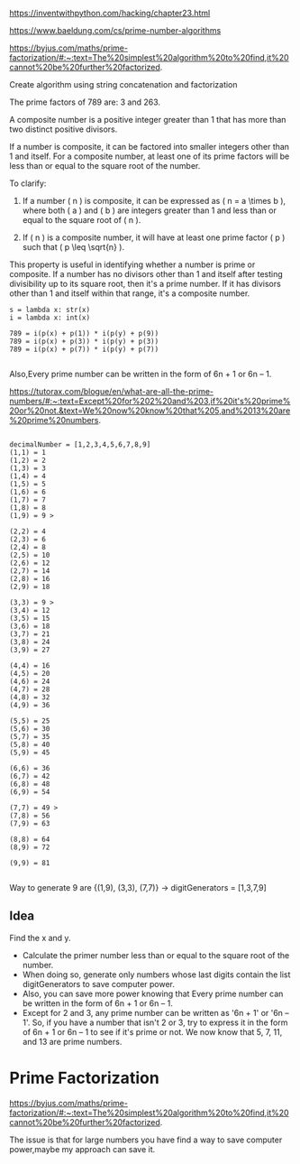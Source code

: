 https://inventwithpython.com/hacking/chapter23.html

https://www.baeldung.com/cs/prime-number-algorithms

https://byjus.com/maths/prime-factorization/#:~:text=The%20simplest%20algorithm%20to%20find,it%20cannot%20be%20further%20factorized.


Create algorithm using string concatenation and factorization 

The prime factors of 789 are: 3 and 263.

A composite number is a positive integer greater than 1 that has more than two distinct positive divisors. 

If a number is composite, it can be factored into smaller integers other than 1 and itself. For a composite number, at least one of its prime factors will be less than or equal to the square root of the number.

To clarify:

1. If a number \( n \) is composite, it can be expressed as \( n = a \times b \), where both \( a \) and \( b \) are integers greater than 1 and less than or equal to the square root of \( n \).

2. If \( n \) is a composite number, it will have at least one prime factor \( p \) such that \( p \leq \sqrt{n} \).

This property is useful in identifying whether a number is prime or composite. If a number has no divisors other than 1 and itself after testing divisibility up to its square root, then it's a prime number. If it has divisors other than 1 and itself within that range, it's a composite number.

```
s = lambda x: str(x)
i = lambda x: int(x)

789 = i(p(x) + p(1)) * i(p(y) + p(9))
789 = i(p(x) + p(3)) * i(p(y) + p(3))
789 = i(p(x) + p(7)) * i(p(y) + p(7))


```
Also,Every prime number can be written in the form of 6n + 1 or 6n – 1.

https://tutorax.com/blogue/en/what-are-all-the-prime-numbers/#:~:text=Except%20for%202%20and%203,if%20it's%20prime%20or%20not.&text=We%20now%20know%20that%205,and%2013%20are%20prime%20numbers.
```

decimalNumber = [1,2,3,4,5,6,7,8,9]
(1,1) = 1
(1,2) = 2
(1,3) = 3
(1,4) = 4
(1,5) = 5
(1,6) = 6
(1,7) = 7
(1,8) = 8
(1,9) = 9 >

(2,2) = 4
(2,3) = 6
(2,4) = 8
(2,5) = 10
(2,6) = 12
(2,7) = 14
(2,8) = 16
(2,9) = 18

(3,3) = 9 >
(3,4) = 12
(3,5) = 15
(3,6) = 18
(3,7) = 21
(3,8) = 24
(3,9) = 27

(4,4) = 16
(4,5) = 20
(4,6) = 24
(4,7) = 28
(4,8) = 32
(4,9) = 36

(5,5) = 25
(5,6) = 30
(5,7) = 35
(5,8) = 40
(5,9) = 45

(6,6) = 36
(6,7) = 42
(6,8) = 48
(6,9) = 54

(7,7) = 49 >
(7,8) = 56
(7,9) = 63

(8,8) = 64
(8,9) = 72

(9,9) = 81


```
Way to generate 9 are {(1,9), (3,3), (7,7)} -> digitGenerators = [1,3,7,9]

## Idea
Find the x and y.
- Calculate  the primer number less than or equal to the square root of the number.
- When doing so, generate only numbers whose last digits contain the list digitGenerators to save computer power.
- Also, you can save more power knowing that Every prime number can be written in the form of 6n + 1 or 6n – 1.
- Except for 2 and 3, any prime number can be written as '6n + 1' or '6n – 1'. So, if you have a number that isn't 2 or 3, try to express it in the form of 6n + 1 or 6n – 1 to see if it's prime or not. We now know that 5, 7, 11, and 13 are prime numbers.

# Prime Factorization
https://byjus.com/maths/prime-factorization/#:~:text=The%20simplest%20algorithm%20to%20find,it%20cannot%20be%20further%20factorized.

The issue is that for large numbers you have find a way to save computer power,maybe my approach can save it.


